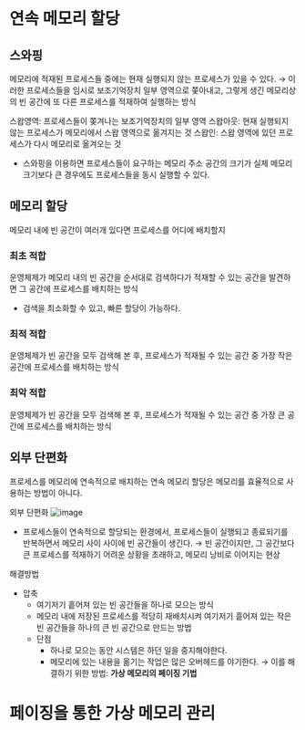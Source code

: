 # 연속 메모리 할당
## 스와핑
메모리에 적재된 프로세스들 중에는 현재 실행되지 않는 프로세스가 있을 수 있다.
→ 이러한 프로세스들을 임시로 보조기억장치 일부 영역으로 쫒아내고, 그렇게 생긴 메모리상의 빈 공간에 또 다른 프로세스를 적재하여 실행하는 방식

스왑영역: 프로세스들이 쫒겨나는 보조기억장치의 일부 영역
스왑아웃: 현재 실행되지 않는 프로세스가 메모리에서 스왑 영역으로 옮겨지는 것
스왑인:   스왑 영역에 있던 프로세스가 다시 메모리로 옮겨오는 것

- 스와핑을 이용하면 프로세스들이 요구하는 메모리 주소 공간의 크기가 실제 메모리 크기보다 큰  경우에도 프로세스들을 동시 실행할 수 있다.
## 메모리 할당
메모리 내에 빈 공간이 여러개 있다면 프로세스를 어디에 배치할지
### 최초 적합
운영체제가 메모리 내의 빈 공간을 순서대로 검색하다가 적재할 수 있는 공간을 발견하면 그 공간에 프로세스를 배치하는 방식
- 검색을 최소화할 수 있고, 빠른 할당이 가능하다.

### 최적 적합
운영체제가 빈 공간을 모두 검색해 본 후, 프로세스가 적재될 수 있는 공간 중 가장 작은 공간에 프로세스를 배치하는 방식

### 최악 적합
운영체제가 빈 공간을 모두 검색해 본 후, 프로세스가 적재될 수 있는 공간 중 가장 큰 공간에 프로세스를 배치하는 방식

## 외부 단편화
프로세스를 메모리에 연속적으로 배치하는 연속 메모리 할당은 메모리를 효율적으로 사용하는 방법이 아니다.

외부 단편화
![image](https://github.com/user-attachments/assets/9d13b3d7-798b-4596-ae7a-2e7af63864c9)

- 프로세스들이 연속적으로 할당되는 환경에서, 프로세스들이 실행되고 종료되기를 반복하면서 메모리 사이 사이에 빈 공간들이 생긴다.
	→ 빈 공간이지만, 그 공간보다 큰 프로세스를 적재하기 어려운 상황을 초래하고, 메모리 낭비로 이어지는 현상

해결방법
- 압축
	- 여기저기 흩어져 있는 빈 공간들을 하나로 모으는 방식
	- 메모리 내에 저장된 프로세스를 적당히 재배치시켜 여기저기 흩어져 있는 작은 빈 공간들을 하나의 큰 빈 공간으로 만드는 방법
	- 단점
		- 하나로 모으는 동안 시스템은 하던 일을 중지해야한다.
		- 메모리에 있는 내용을 옮기는 작업은 많은 오버헤드를 야기한다.
→ 이를 해결하기 위한 방법: **가상 메모리의 페이징 기법**

# 페이징을 통한 가상 메모리 관리
